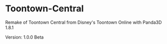 Toontown-Central
================

Remake of Toontown Central from Disney's Toontown Online with Panda3D 1.8.1

Version: 1.0.0 Beta
